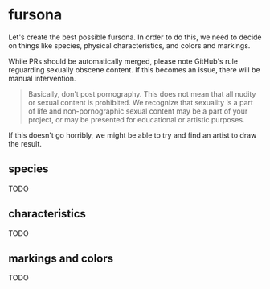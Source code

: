 # fursona

Let's create the best possible fursona. In order to do this, we need to decide on things like species, physical characteristics, and colors and markings.

While PRs should be automatically merged, please note GitHub's rule reguarding sexually obscene content. If this becomes an issue, there will be manual intervention.

> Basically, don't post pornography. This does not mean that all nudity or sexual content is prohibited. We recognize that sexuality is a part of life and non-pornographic sexual content may be a part of your project, or may be presented for educational or artistic purposes.

If this doesn't go horribly, we might be able to try and find an artist to draw the result.

## species

TODO

## characteristics

TODO

## markings and colors

TODO
